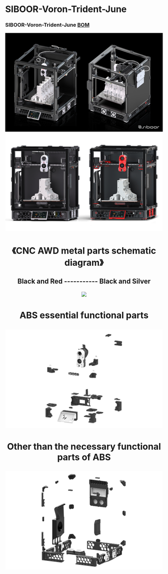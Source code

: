 # SIBOOR-Voron-Trident-June 
### SIBOOR-Voron-Trident-June  [BOM](https://github.com/Lzhikai/SIBOOR-Voron-Trident-June/blob/main/SIBOOR_Trident_%5BJUNE_2024%5D_BOM.md)
![Image](https://github.com/Lzhikai/SIBOOR-Voron-Trident-June/blob/main/images/Trident-June.jpg)  
![Image](https://github.com/Lzhikai/SIBOOR-Voron-Trident-June/blob/main/images/Color_matching.jpg)  
# <p align="center"> 《CNC AWD metal parts schematic diagram》</p>    
## <p align="center">Black and Red ----------- Black and Silver</p>    
  
<p align="center" >
    <img  src="https://github.com/Lzhikai/SIBOOR-Voron-Trident-June/blob/main/images/Schematic%20diagram%20of%20CNC%20AWD%20metal%20parts.jpg">

</p>

# <p align="center">ABS essential functional parts  </p>    
![Image](https://github.com/Lzhikai/SIBOOR-Voron-Trident-June/blob/main/images/ABS%20essential%20functional%20parts.jpg)  
# <p align="center">Other than the necessary functional parts of ABS  </p>    
![Image](https://github.com/Lzhikai/SIBOOR-Voron-Trident-June/blob/main/images/Other%20than%20the%20necessary%20functional%20parts%20of%20ABS.jpg)  
